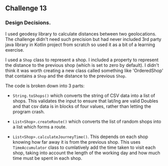 ## Challenge 13 

### Design Decisions.

I used geodesy library to calculate distances between two geolocations. The challenge didn't need such precision but had never included 3rd party java library in Kotlin project from scratch so used it as a bit of a learning exercise.

I used a `Shop` class to represent a shop. I included a property to represent the distance to the previous shop (which is set to zero by default). I didn't think it was worth creating a new class called something like 'OrderedShop' that contains a `Shop` and the distance to the previous `Shop`. 

The code is broken down into 3 parts:

* `String.toShops()` which converts the string of CSV data into a list of shops.
This validates the input to ensure that lat/lng are valid Doubles and that csv data is in blocks of four values, rather than letting the program crash.

* `List<Shop>.createRoute()` which converts the list of random shops into a list which forms a route.

* `List<Shop>.calculateJourneyTime()`. This depends on each shop knowing how far away it is from the previous shop. This uses `TimeAccumulator` class to cumlatively add the time taken to visit each shop, taking into account the length of the working day and how much time must be spent in each shop. 